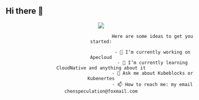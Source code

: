 ## Hi there 👋
<div align="center">
  <img src="https://github-readme-stats.vercel.app/api?username=Chen-speculation&show_icons=true&theme=transparent" /> 

                                          Here are some ideas to get you started:
                                          
                                          - 🔭 I’m currently working on Apecloud
                                          - 🌱 I’m currently learning CloudNative and anything about it
                                          - 💬 Ask me about Kubeblocks or Kubenertes
                                          - 📫 How to reach me: my email chenspeculation@foxmail.com
</div>


